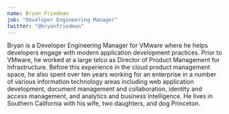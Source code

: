 ```yaml
---
name: Bryan Friedman
job: "Developer Engineering Manager"
twitter: "@bryanfriedman"
---
```

Bryan is a Developer Engineering Manager for VMware where he helps developers engage with modern application development practices. Prior to VMware, he worked at a large telco as Director of Product Management for Infrastructure. Before this experience in the cloud product management space, he also spent over ten years working for an enterprise in a number of various information technology areas including web application development, document management and collaboration, identity and access management, and analytics and business intelligence. He lives in Southern California with his wife, two daughters, and dog Princeton.